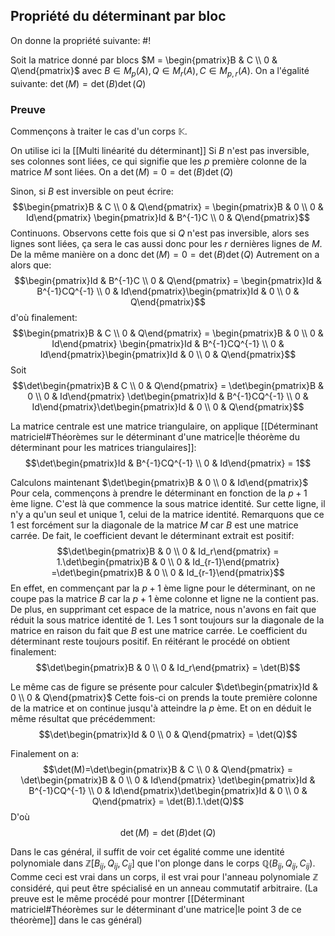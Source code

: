 ## Propriété du déterminant par bloc
On donne la propriété suivante: #!

Soit la matrice donné par blocs $M = \begin{pmatrix}B & C \\ 0 & Q\end{pmatrix}$ avec $B \in M_p(A), Q \in M_r(A), C \in M_{p,r}(A)$. On a l'égalité suivante: $\det(M) = \det(B)\det(Q)$

### Preuve
Commençons à traiter le cas d'un corps $\mathbb K$.

On utilise ici la [[Multi linéarité du déterminant]]
Si $B$ n'est pas inversible, ses colonnes sont liées, ce qui signifie que les $p$ première colonne de la matrice $M$ sont liées. On a $\det(M) = 0 = \det(B)\det(Q)$

Sinon, si $B$ est inversible on peut écrire: 
$$\begin{pmatrix}B & C \\ 0 & Q\end{pmatrix} = \begin{pmatrix}B & 0 \\ 0 & Id\end{pmatrix} \begin{pmatrix}Id & B^{-1}C \\ 0 & Q\end{pmatrix}$$
Continuons. Observons cette fois que si $Q$ n'est pas inversible, alors ses lignes sont liées, ça sera le cas aussi donc pour les $r$ dernières lignes de $M$. De la même manière on a donc $\det(M) = 0 = \det(B)\det(Q)$ 
Autrement on a alors que:
$$\begin{pmatrix}Id & B^{-1}C \\ 0 & Q\end{pmatrix} = \begin{pmatrix}Id & B^{-1}CQ^{-1} \\ 0 & Id\end{pmatrix}\begin{pmatrix}Id & 0 \\ 0 & Q\end{pmatrix}$$
d'où finalement:
$$\begin{pmatrix}B & C \\ 0 & Q\end{pmatrix} = \begin{pmatrix}B & 0 \\ 0 & Id\end{pmatrix} \begin{pmatrix}Id & B^{-1}CQ^{-1} \\ 0 & Id\end{pmatrix}\begin{pmatrix}Id & 0 \\ 0 & Q\end{pmatrix}$$
Soit
$$\det\begin{pmatrix}B & C \\ 0 & Q\end{pmatrix} = \det\begin{pmatrix}B & 0 \\ 0 & Id\end{pmatrix} \det\begin{pmatrix}Id & B^{-1}CQ^{-1} \\ 0 & Id\end{pmatrix}\det\begin{pmatrix}Id & 0 \\ 0 & Q\end{pmatrix}$$

La matrice centrale est une matrice triangulaire, on applique [[Déterminant matriciel#Théorèmes sur le déterminant d'une matrice|le théorème du déterminant pour les matrices triangulaires]]:
$$\det\begin{pmatrix}Id & B^{-1}CQ^{-1} \\ 0 & Id\end{pmatrix} = 1$$

Calculons maintenant $\det\begin{pmatrix}B & 0 \\ 0 & Id\end{pmatrix}$
Pour cela, commençons à prendre le déterminant en fonction de la $p+1$ ème ligne. C'est là que commence la sous matrice identité. Sur cette ligne, il n'y a qu'un seul et unique $1$, celui de la matrice identité.
Remarquons que ce $1$ est forcément sur la diagonale de la matrice $M$ car $B$ est une matrice carrée. De fait, le coefficient devant le déterminant extrait est positif:
$$\det\begin{pmatrix}B & 0 \\ 0 & Id_r\end{pmatrix} = 1.\det\begin{pmatrix}B & 0 \\ 0 & Id_{r-1}\end{pmatrix} =\det\begin{pmatrix}B & 0 \\ 0 & Id_{r-1}\end{pmatrix}$$
En effet, en commençant par la $p+1$ ème ligne pour le déterminant, on ne coupe pas la matrice $B$ car la $p+1$ ème colonne et ligne ne la contient pas. De plus, en supprimant cet espace de la matrice, nous n'avons en fait que réduit la sous matrice identité de $1$.
Les $1$ sont toujours sur la diagonale de la matrice en raison du fait que $B$ est une matrice carrée. Le coefficient du déterminant reste toujours positif.
En réitérant le procédé on obtient finalement:
$$\det\begin{pmatrix}B & 0 \\ 0 & Id_r\end{pmatrix} = \det(B)$$

Le même cas de figure se présente pour calculer $\det\begin{pmatrix}Id & 0 \\ 0 & Q\end{pmatrix}$
Cette fois-ci on prends la toute première colonne de la matrice et on continue jusqu'à atteindre la $p$ ème. Et on en déduit le même résultat que précédemment:
$$\det\begin{pmatrix}Id & 0 \\ 0 & Q\end{pmatrix} = \det(Q)$$

Finalement on a:
$$\det(M)=\det\begin{pmatrix}B & C \\ 0 & Q\end{pmatrix} = \det\begin{pmatrix}B & 0 \\ 0 & Id\end{pmatrix} \det\begin{pmatrix}Id & B^{-1}CQ^{-1} \\ 0 & Id\end{pmatrix}\det\begin{pmatrix}Id & 0 \\ 0 & Q\end{pmatrix} = \det(B).1.\det(Q)$$
D'où
$$\det(M) = \det(B)\det(Q)$$

Dans le cas général, il suffit de voir cet égalité comme une identité polynomiale dans $\mathbb Z[B_{ij}, Q_{ij}, C_{ij}]$ que l'on plonge dans le corps $\mathbb Q(B_{ij}, Q_{ij}, C_{ij})$. Comme ceci est vrai dans un corps, il est vrai pour l'anneau polynomiale $\mathbb Z$ considéré, qui peut être spécialisé en un anneau commutatif arbitraire. (La preuve est le même procédé pour montrer [[Déterminant matriciel#Théorèmes sur le déterminant d'une matrice|le point 3 de ce théorème]] dans le cas général)
$$\tag*{$\blacksquare$}$$
